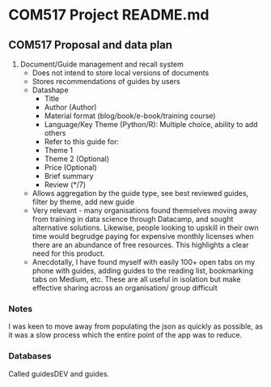 # COM517 Project README.md
## COM517 Proposal and data plan
1.	Document/Guide management and recall system
    * Does not intend to store local versions of documents
    * Stores recommendations of guides by users
    * Datashape
        * Title
        *	Author (Author)
        *	Material format (blog/book/e-book/training course)
        *	Language/Key Theme (Python/R): Multiple choice, ability to add others
        *	Refer to this guide for:
        *	Theme 1
        *	Theme 2 (Optional)
        *	Price (Optional)
        *	Brief summary
        *	Review (*/7)
    *	Allows aggregation by the guide type, see best reviewed guides, filter by theme, add new guide
    *	Very relevant - many organisations found themselves moving away from training in data science through Datacamp, and sought alternative solutions. Likewise, people looking to upskill in their own time would begrudge paying for expensive monthly licenses when there are an abundance of free resources. This highlights a clear need for this product.
    *	Anecdotally, I have found myself with easily 100+ open tabs on my phone with guides, adding guides to the reading list, bookmarking tabs on Medium, etc. These are all useful in isolation but make effective sharing across an organisation/ group difficult

### Notes
I was keen to move away from populating the json as quickly as possible, as it was a slow process which the entire point of the app was to reduce.


### Databases
Called guidesDEV and guides.
